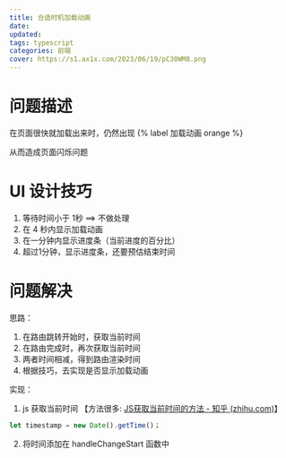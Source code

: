 ```yaml
---
title: 合适时机加载动画
date: 
updated:
tags: typescript
categories: 前端
cover: https://s1.ax1x.com/2023/06/19/pC30WM8.png
---
```


# 问题描述

在页面很快就加载出来时，仍然出现 {% label 加载动画 orange %}

从而造成页面闪烁问题

# UI 设计技巧

1. 等待时间小于 1秒 ==> 不做处理
2. 在 4 秒内显示加载动画
3. 在一分钟内显示进度条（当前进度的百分比）
4. 超过1分钟，显示进度条，还要预估结束时间

# 问题解决

思路：

1. 在路由跳转开始时，获取当前时间
2. 在路由完成时，再次获取当前时间
3. 两者时间相减，得到路由渲染时间
4. 根据技巧，去实现是否显示加载动画

实现：

1. js 获取当前时间 【方法很多: [JS获取当前时间的方法 - 知乎 (zhihu.com)](https://zhuanlan.zhihu.com/p/450208567)】

```typescript
let timestamp = new Date().getTime()；
```

2. 将时间添加在 handleChangeStart 函数中






